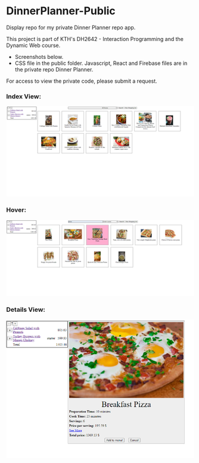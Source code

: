 # DinnerPlanner-Public

Display repo for my private Dinner Planner repo app.

This project is part of KTH's DH2642 - Interaction Programming and the Dynamic Web course.

- Screenshots below. 
- CSS file in the public folder. Javascript, React and Firebase files are in the private repo Dinner Planner. 

For access to view the private code, please submit a request.

### Index View:
![Index View](https://github.com/Ladydiana/DinnerPlanner-Public/blob/master/Img%201%20-%20Index%20View.PNG)

### Hover:
![Hover](https://github.com/Ladydiana/DinnerPlanner-Public/blob/master/Img%202%20-%20Hover.png)

### Details View:
![Details View](https://github.com/Ladydiana/DinnerPlanner-Public/blob/master/Img%203%20-%20Details%20View.PNG)